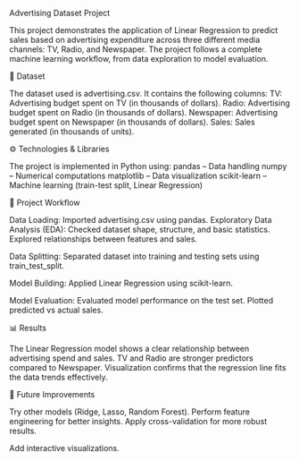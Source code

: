 Advertising Dataset Project

This project demonstrates the application of Linear Regression to predict sales based on advertising expenditure across three different media channels: TV, Radio, and Newspaper. The project follows a complete machine learning workflow, from data exploration to model evaluation.

📂 Dataset

The dataset used is advertising.csv.
It contains the following columns:
TV: Advertising budget spent on TV (in thousands of dollars).
Radio: Advertising budget spent on Radio (in thousands of dollars).
Newspaper: Advertising budget spent on Newspaper (in thousands of dollars).
Sales: Sales generated (in thousands of units).

⚙️ Technologies & Libraries

The project is implemented in Python using:
pandas – Data handling
numpy – Numerical computations
matplotlib – Data visualization
scikit-learn – Machine learning (train-test split, Linear Regression)

🚀 Project Workflow

Data Loading: Imported advertising.csv using pandas.
Exploratory Data Analysis (EDA):
Checked dataset shape, structure, and basic statistics.
Explored relationships between features and sales.

Data Splitting:
Separated dataset into training and testing sets using train_test_split.

Model Building:
Applied Linear Regression using scikit-learn.

Model Evaluation:
Evaluated model performance on the test set.
Plotted predicted vs actual sales.

📊 Results

The Linear Regression model shows a clear relationship between advertising spend and sales.
TV and Radio are stronger predictors compared to Newspaper.
Visualization confirms that the regression line fits the data trends effectively.

📌 Future Improvements

Try other models (Ridge, Lasso, Random Forest).
Perform feature engineering for better insights.
Apply cross-validation for more robust results.

Add interactive visualizations.
